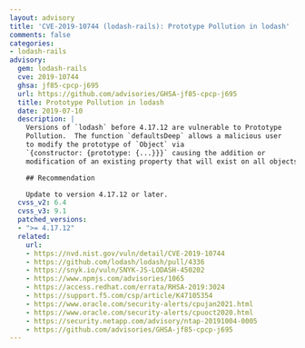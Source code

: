 ```yaml
---
layout: advisory
title: 'CVE-2019-10744 (lodash-rails): Prototype Pollution in lodash'
comments: false
categories:
- lodash-rails
advisory:
  gem: lodash-rails
  cve: 2019-10744
  ghsa: jf85-cpcp-j695
  url: https://github.com/advisories/GHSA-jf85-cpcp-j695
  title: Prototype Pollution in lodash
  date: 2019-07-10
  description: |
    Versions of `lodash` before 4.17.12 are vulnerable to Prototype
    Pollution.  The function `defaultsDeep` allows a malicious user
    to modify the prototype of `Object` via
    `{constructor: {prototype: {...}}}` causing the addition or
    modification of an existing property that will exist on all objects.

    ## Recommendation

    Update to version 4.17.12 or later.
  cvss_v2: 6.4
  cvss_v3: 9.1
  patched_versions:
  - ">= 4.17.12"
  related:
    url:
    - https://nvd.nist.gov/vuln/detail/CVE-2019-10744
    - https://github.com/lodash/lodash/pull/4336
    - https://snyk.io/vuln/SNYK-JS-LODASH-450202
    - https://www.npmjs.com/advisories/1065
    - https://access.redhat.com/errata/RHSA-2019:3024
    - https://support.f5.com/csp/article/K47105354
    - https://www.oracle.com/security-alerts/cpujan2021.html
    - https://www.oracle.com/security-alerts/cpuoct2020.html
    - https://security.netapp.com/advisory/ntap-20191004-0005
    - https://github.com/advisories/GHSA-jf85-cpcp-j695
---
```

